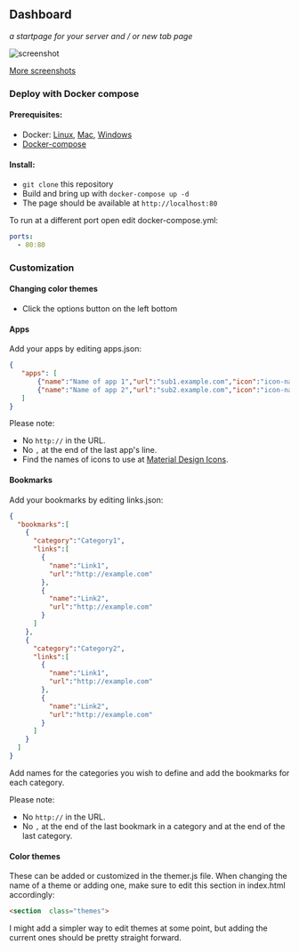 ## Dashboard
*a startpage for your server and / or new tab page*

![screenshot](https://i.imgur.com/J4d7Q3D.png)

[More screenshots](https://imgur.com/a/FDVRIyw)

### Deploy with Docker compose

#### Prerequisites:
 - Docker: [Linux](https://docs.docker.com/install/linux/docker-ce/debian/), [Mac](https://hub.docker.com/editions/community/docker-ce-desktop-mac), [Windows](https://hub.docker.com/editions/community/docker-ce-desktop-windows)
 - [Docker-compose](https://docs.docker.com/compose/install/)

#### Install:

 - `git clone` this repository
 - Build and bring up with `docker-compose up -d`
 - The page should be available at `http://localhost:80`

To run at a different port open edit docker-compose.yml:

```yaml
ports:
  - 80:80
```

### Customization

#### Changing color themes
 - Click the options button on the left bottom

#### Apps
Add your apps by editing apps.json:

```json
{
   "apps": [
	   {"name":"Name of app 1","url":"sub1.example.com","icon":"icon-name"},
	   {"name":"Name of app 2","url":"sub2.example.com","icon":"icon-name"}
   ]
}
```

Please note:

 - No `http://` in the URL.
 - No `,` at the end of the last app's line.
 - Find the names  of icons to use at [Material Design Icons](https://materialdesignicons.com/).

#### Bookmarks
Add your bookmarks by editing links.json:

```json
{
  "bookmarks":[
    {
      "category":"Category1",
      "links":[
        {
          "name":"Link1",
          "url":"http://example.com"
        },
        {
          "name":"Link2",
          "url":"http://example.com"
        }
      ]
    },
    {
      "category":"Category2",
      "links":[
        {
          "name":"Link1",
          "url":"http://example.com"
        },
        {
          "name":"Link2",
          "url":"http://example.com"
        }
      ]
    }
  ]
}
```

Add names for the categories you wish to define and add the bookmarks for each category.

Please note:

 - No `http://` in the URL.
 - No `,` at the end of the last bookmark in a category and at the end of the last category.

#### Color themes
These can be added or customized in the themer.js file. When changing the name of a theme or adding one, make sure to edit this section in index.html accordingly:

```html
<section  class="themes">
```

I might add a simpler way to edit themes at some point, but adding the current ones should be pretty straight forward.
